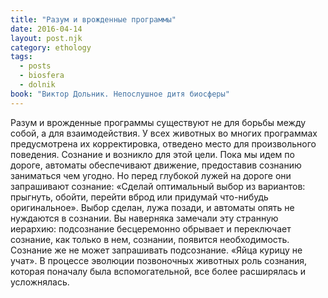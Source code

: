 ```yaml
---
title: "Разум и врожденные программы"
date: 2016-04-14
layout: post.njk
category: ethology
tags:
  - posts
  - biosfera
  - dolnik
book: "Виктор Дольник. Непослушное дитя биосферы"
---
```


Разум и врожденные программы существуют не для борьбы между собой, а для взаимодействия. У всех животных во многих программах предусмотрена их корректировка, отведено место для произвольного поведения. Сознание и возникло для этой цели. Пока мы идем по дороге, автоматы обеспечивают движение, предоставив сознанию заниматься чем угодно. Но перед глубокой лужей на дороге они запрашивают сознание: «Сделай оптимальный выбор из вариантов: прыгнуть, обойти, перейти вброд или придумай что-нибудь оригинальное». Выбор сделан, лужа позади, и автоматы опять не нуждаются в сознании. Вы наверняка замечали эту странную иерархию: подсознание бесцеремонно обрывает и переключает сознание, как только в нем, сознании, появится необходимость. Сознание же не может запрашивать подсознание. «Яйца курицу не учат». В процессе эволюции позвоночных животных роль сознания, которая поначалу была вспомогательной, все более расширялась и усложнялась.
